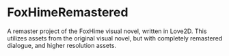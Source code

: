 # FoxHimeRemastered
A remaster project of the FoxHime visual novel, written in Love2D. This utilizes assets from the original visual novel, but with completely remastered dialogue, and higher resolution assets.
